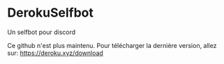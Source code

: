 # DerokuSelfbot
Un selfbot pour discord

<warn>Ce github n'est plus maintenu. Pour télécharger la dernière version, allez sur: https://deroku.xyz/download</warn>
